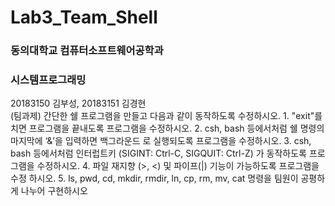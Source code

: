 # Lab3_Team_Shell
<h3>동의대학교 컴퓨터소프트웨어공학과</h3>
<h3>시스템프로그래밍</h3>
20183150 김부성, 20183151 김경현
<br>
(팀과제) 간단한 쉘 프로그램을 만들고 다음과 같이 동작하도록 수정하시오.
1. "exit"를 치면 프로그램을 끝내도록 프로그램을 수정하시오.
2. csh, bash 등에서처럼 쉘 명령의 마지막에 ‘&’을 입력하면 백그라운드
로 실행되도록 프로그램을 수정하시오.
3. csh, bash 등에서처럼 인터럽트키 (SIGINT: Ctrl-C, SIGQUIT: Ctrl-Z) 
가 동작하도록 프로그램을 수정하시오.
4. 파일 재지향 (>, <) 및 파이프(|) 기능이 가능하도록 프로그램을 수정
하시오.
5. ls, pwd, cd, mkdir, rmdir, ln, cp, rm, mv, cat 명령을 팀원이 공평하게
나누어 구현하시오
